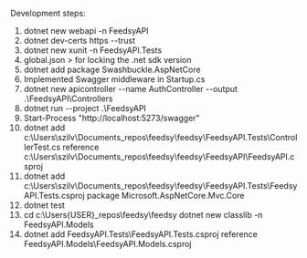 Development steps:

1. dotnet new webapi -n FeedsyAPI
2. dotnet dev-certs https --trust
3. dotnet new xunit -n FeedsyAPI.Tests
4. global.json > for locking the .net sdk version
5. dotnet add package Swashbuckle.AspNetCore
6. Implemented Swagger middleware in Startup.cs
7. dotnet new apicontroller --name AuthController --output .\FeedsyAPI\Controllers
8. dotnet run --project .\FeedsyAPI
9. Start-Process "http://localhost:5273/swagger"
10. dotnet add c:\Users\szilv\Documents\_repos\feedsy\feedsy\FeedsyAPI.Tests\ControllerTest.cs reference c:\Users\szilv\Documents\_repos\feedsy\feedsy\FeedsyAPI\FeedsyAPI.csproj
11. dotnet add c:\Users\szilv\Documents\_repos\feedsy\feedsy\FeedsyAPI.Tests\FeedsyAPI.Tests.csproj package Microsoft.AspNetCore.Mvc.Core
12. dotnet test
13. cd c:\Users\{USER}\_repos\feedsy\feedsy dotnet new classlib -n FeedsyAPI.Models
14. dotnet add FeedsyAPI.Tests\FeedsyAPI.Tests.csproj reference FeedsyAPI.Models\FeedsyAPI.Models.csproj